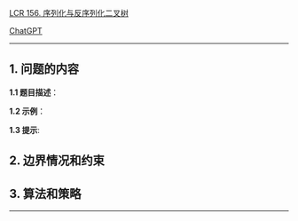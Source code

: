 [LCR 156. 序列化与反序列化二叉树](https://leetcode.cn/problems/xu-lie-hua-er-cha-shu-lcof)

[ChatGPT](chat.openai.com)

---

## 1. 问题的内容
**1.1 题目描述**：

**1.2 示例**：

**1.3 提示**:

## 2. 边界情况和约束


## 3. 算法和策略

---

